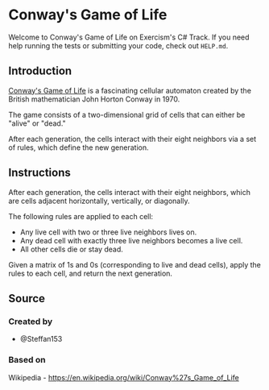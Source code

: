 # Conway's Game of Life

Welcome to Conway's Game of Life on Exercism's C# Track.
If you need help running the tests or submitting your code, check out `HELP.md`.

## Introduction

[Conway's Game of Life][game-of-life] is a fascinating cellular automaton created by the British mathematician John Horton Conway in 1970.

The game consists of a two-dimensional grid of cells that can either be "alive" or "dead."

After each generation, the cells interact with their eight neighbors via a set of rules, which define the new generation.

[game-of-life]: https://en.wikipedia.org/wiki/Conway%27s_Game_of_Life

## Instructions

After each generation, the cells interact with their eight neighbors, which are cells adjacent horizontally, vertically, or diagonally.

The following rules are applied to each cell:

- Any live cell with two or three live neighbors lives on.
- Any dead cell with exactly three live neighbors becomes a live cell.
- All other cells die or stay dead.

Given a matrix of 1s and 0s (corresponding to live and dead cells), apply the rules to each cell, and return the next generation.

## Source

### Created by

- @Steffan153

### Based on

Wikipedia - https://en.wikipedia.org/wiki/Conway%27s_Game_of_Life
